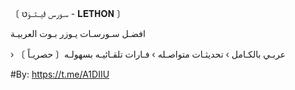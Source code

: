 〔 سـورس ࢦيــثــوَטּ - 𝐋𝐄𝐓𝐇𝐎𝐍 〕

افضـل سـورسـات يـوزر بـوت العربيـة

› عربـي بالكـامل › تحديثـات متواصـله › فـارات تلقـائيـه بسهولـه〔 حصريـاً 〕

#By: https://t.me/A1DIIU
